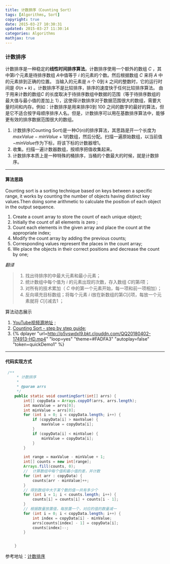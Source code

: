 ```yaml
---
title: 计数排序（Counting Sort）
tags: [Algorithms, Sort]
copyright: true
date: 2015-03-27 10:30:31
updated: 2015-03-27 11:30:14
categories: Algorithms
mathjax: true
---
```

### 计数排序
计数排序是一种稳定的**线性时间排序算法**。计数排序使用一个额外的数组 $C$ ，其中第i个元素是待排序数组 $A$中值等于 $i$ 的元素的个数。然后根据数组 $C$ 来将 $A$ 中的元素排到正确的位置。
当输入的元素是 $n$ 个 $0$到 $k$ 之间的整数时，它的运行时间是 $\Theta (n+k)$ 。计数排序不是比较排序，排序的速度快于任何比较排序算法。
由于用来计数的数组$C$ 的长度取决于待排序数组中数据的范围（等于待排序数组的最大值与最小值的差加上 $1$），这使得计数排序对于数据范围很大的数组，需要大量时间和内存。例如：计数排序是用来排序$0$到 $100$ 之间的数字的最好的算法，但是它不适合按字母顺序排序人名。但是，计数排序可以用在基数排序算法中，能够更有效的排序数据范围很大的数组。
1. 计数排序(Counting Sort)是一种$O(n)$的排序算法，其思路是开一个长度为$maxValue-minValue+1$的数组，然后分配。扫描一遍原始数组，以当前值$-minValue$作为下标，将该下标的计数器增$1$。
2. 收集。扫描一遍计数器数组，按顺序把值收集起来。
3. 计数排序本质上是一种特殊的桶排序，当桶的个数最大的时候，就是计数排序。

<!-- more -->

-------
#### 算法思路
Counting sort is a sorting technique based on keys between a specific range, it works by counting the number of objects having distinct key values.Then doing some arithmetic to calculate the position of each object in the output sequence.

1. Create a count array to store the count of each unique object;
2. Initially the count of all elements is zero ;
3. Count each elements in the given array and  place the count at the appropriate index;
4. Modify the count array by adding the previous counts;
5. Corresponding values represent the places in the count array;
6. We place the objects in their correct positions and decrease the count by one;

*翻译*
> 1. 找出待排序的中最大元素和最小元素；
> 2. 统计数组中每个值为 $i$ 的元素出现的次数，存入数组 $C$的第$i$项；
> 3. 对所有的技术累加（ $C$ 中的第一个元素开始，每一项和前一项相加）；
> 4. 反向填充目标数组；将每个元素 $i$ i放在新数组的第$C[i]$项，每放一个元素就将 $C[i]$减去$1$ ；


算法动态展示
 1. [YouTube视频源地址](https://www.youtube.com/watch?v=7zuGmKfUt7s&t=15s) ;
 2. [Counting Sort - step by step guide](https://www.youtube.com/watch?v=TTnvXY82dtM);
 3. {% dplayer "url=http://p5vswdxl9.bkt.clouddn.com/QQ20180402-174913-HD.mp4"   "loop=yes" "theme=#FADFA3" "autoplay=false" "token=quickDemo1" %}
 
-------

#### 代码实现方式
```java
 /**
     * 计数排序 
     *
     * @param arrs
     */
    public static void countingSort(int[] arrs) {
        int[] copyData = Arrays.copyOf(arrs, arrs.length);
        int maxValue = arrs[0];
        int minValue = arrs[0];
        for (int i = 0; i < copyData.length; i++) {
            if (copyData[i] > maxValue) {
                maxValue = copyData[i];
            }
            if (copyData[i] < minValue) {
                minValue = copyData[i];
            }
        }

        int range = maxValue - minValue + 1;
        int[] counts = new int[range];
        Arrays.fill(counts, 0);
        //  计算数组中每个值和最小值的差，并计数
        for (int arr : copyData) {
            counts[arr - minValue]++;
        }
        // 得到数组中大于某个数的值一共有多少个
        for (int i = 1; i < counts.length; i++) {
            counts[i] = counts[i] + counts[i - 1];
        }
        // 根据数量放置值，每放置一个，对应的值的数量减一
        for (int i = 0; i < copyData.length; i++) {
            int index = copyData[i] - minValue;
            arrs[counts[index] - 1] = copyData[i];
            counts[index]--;
        }


    }

```

参考地址：[计数排序](https://github.com/hustcc/JS-Sorting-Algorithm/blob/master/8.countingSort.md)

